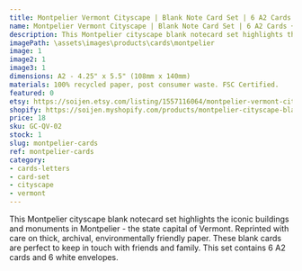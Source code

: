 ```yaml
---
title: Montpelier Vermont Cityscape | Blank Note Card Set | 6 A2 Cards + Envelopes
name: Montpelier Vermont Cityscape | Blank Note Card Set | 6 A2 Cards + Envelopes
description: This Montpelier cityscape blank notecard set highlights the iconic buildings and monuments in Montpelier - the state capital of Vermont. Reprinted with care on thick, archival, environmentally friendly paper.
imagePath: \assets\images\products\cards\montpelier
image: 1
image2: 1
image3: 1
dimensions: A2 - 4.25" x 5.5" (108mm x 140mm)
materials: 100% recycled paper, post consumer waste. FSC Certified.
featured: 0
etsy: https://soijen.etsy.com/listing/1557116064/montpelier-vermont-cityscape-blank-note?utm_source=Copy&utm_medium=ListingManager&utm_campaign=Share&utm_term=so.lmsm&share_time=1695260964585
shopify: https://soijen.myshopify.com/products/montpelier-cityscape-blank-greeting-card-set
price: 18
sku: GC-QV-02
stock: 1
slug: montpelier-cards
ref: montpelier-cards
category:
- cards-letters
- card-set
- cityscape
- vermont
---
```

This Montpelier cityscape blank notecard set highlights the iconic buildings and monuments in Montpelier - the state capital of Vermont.  Reprinted with care on thick, archival, environmentally friendly paper. These blank cards are perfect to keep in touch with friends and family. This set contains 6 A2 cards and 6 white envelopes.
